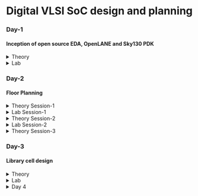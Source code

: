 # Digital VLSI SoC design and planning
### Day-1 
#### Inception of open source EDA, OpenLANE and Sky130 PDK
<details>
<summary> Theory </summary>
<br>
  
![image](https://github.com/user-attachments/assets/58829de8-3a23-4695-aec7-2736b3112cc8)
Introduction to packages

![image](https://github.com/user-attachments/assets/0d23a36e-3ef8-4609-8f6c-995f15e074b9)
Introduction to die's and understanding Macros and Foundry IP's

![image](https://github.com/user-attachments/assets/180f703e-c24e-4cfd-b925-ed29ecf3ed4a)
Understanding how applications run and the flow of how programs convert into machine level language

![image](https://github.com/user-attachments/assets/bf0f0220-2d3d-45aa-970c-49d08b404767)
Purpose and Understanding Register Transfer Level

![image](https://github.com/user-attachments/assets/689553f5-b0df-4aa4-a4f7-cb6d762c7e4c)
Introduction to Opensource tools and understanding PDKs

![image](https://github.com/user-attachments/assets/682cf979-ab92-421d-a1a3-b93ecbe7174b)
Understanding RTL to GDSII design flow

![image](https://github.com/user-attachments/assets/ce337c48-9777-405e-af9b-2e5190d22c7e)
Understanding OpenLANE ASIC Design flow

![image](https://github.com/user-attachments/assets/907a299b-aa70-4942-b783-5786aa1433cf)
Design for testing and what is scan chain

![image](https://github.com/user-attachments/assets/ff5a131e-cf06-4742-8966-f66572ac26c0)
Understanding Antenna rules violation
</details>

<details>
<summary> Lab </summary>
<br>
Linux Commands for Opening OpenLANE

```
cd work/tools/openlane_working_dir/openlane

./flow.tcl -interactive

docker

package require openlane 0.9

prep -design picorv32a

run_synthesis
```
Running Synthesis

![image](https://github.com/user-attachments/assets/9d276fb0-a1ab-4c92-ac85-e2a5c98cc319)

![image](https://github.com/user-attachments/assets/5a8037d3-45ef-4f76-842f-6dbf16277edf)

Number of D Flip Flop = 1613
Total number of cells = 14876

Calculating Flop ratio = no.of d-flipflop/total cells
```
Flop ratio = 1613/14876
Flop ratio = 0.108429
```
%of D Flip Flops in the area = 10.8429 %
</details>


### Day-2
#### Floor Planning
<details>
<summary> Theory Session-1 </summary>

![image](https://github.com/user-attachments/assets/750b33e2-0bd8-4be1-8022-0857c44d4c01)
Understanding Utilization factor and aspect ratio

![image](https://github.com/user-attachments/assets/2c372b15-e183-461c-a271-e0a23a74e633)
Making and using custom blocks or ready foundry IP blocks

![image](https://github.com/user-attachments/assets/7df77654-a011-45a3-9091-ddcc69f54cb8)
Understanding Noise Margin

![image](https://github.com/user-attachments/assets/4b264b5a-39d8-4e2d-8b2d-0239f34973c0)
Concept and Purpose of Decoupling capacitors

![image](https://github.com/user-attachments/assets/a3b4e2b1-c110-446f-8925-139b1f9f4b83)
Concept of Power Planning and it's purpose
Concept of Power mesh

![image](https://github.com/user-attachments/assets/894330ee-cf16-468f-b836-e29df4498b12)
Concept of Pin Placement and lowering resistance with higher width
</details>

<details>
<summary> Lab Session-1 </summary>
Floor Planning
  
```
run_floorplan
```
![image](https://github.com/user-attachments/assets/ff026aa5-2eed-439d-832e-13b3a6dc0219)

![image](https://github.com/user-attachments/assets/4198717a-6594-4f34-8786-64291596f23e)

Checking Design Exchange Format
![image](https://github.com/user-attachments/assets/460107d7-99f2-437b-bea4-79f4460615a8)

Seeing Die area
![image](https://github.com/user-attachments/assets/c7163036-c115-42c7-8084-6503f75d4173)

Steps to Open Magic
```
magic -T /home/vsduser//Desktop/work/tools/openlane_working_dir/pdks/sky130A/libs.tech/magic/sky130A.tech lef read ../../tmp/merged.lef def read picorv32a.floorplan.def &
```

Launching Magic
![image](https://github.com/user-attachments/assets/4d647c9c-c1de-43ca-abd7-2b8d310b08d9)


</details>


<details>
<summary> Theory Session-2 </summary>
  
![image](https://github.com/user-attachments/assets/4cfa018d-9a10-4c1e-83fb-05a3524f86c3)
Understanding Library cells and Cell shapes

![image](https://github.com/user-attachments/assets/60f461f7-f91c-4a06-959b-126bc56a3a06)
Converting netlist to actual advanced floor plan design


</details>

<details>
<summary> Lab Session-2 </summary>

``` 
run_placement
```
![image](https://github.com/user-attachments/assets/0e4de76b-527a-45f0-801b-21a44ac3f1a8)

```
magic -T /home/vsduser/Desktop/work/tools/openlane_working_dir/pdks/sky130A/libs.tech/magic/sky130A.tech lef read ../../tmp/merged.lef def read picorv32a.placement.def &

```
Running Magic
![image](https://github.com/user-attachments/assets/e33600b4-13a6-4ea1-a0c9-47ef40697a07)

![image](https://github.com/user-attachments/assets/91b2752d-9a8a-46b1-9f6e-7f4fbceb3fec)
  
</details>

<details>
<summary> Theory Session-3</summary>
  
![image](https://github.com/user-attachments/assets/7fed6fe6-f8ff-4cfb-aa54-8026eb3ff437)
Understanding Cell design flow and Foundry rules

![image](https://github.com/user-attachments/assets/fa5f3d79-7513-4f1f-89ba-35d961e459a1)
Understanding SPICE Parameters

![image](https://github.com/user-attachments/assets/ae1807d2-7310-44ca-afa6-e6c86b796f9a)
Understanding User defined specifications

![image](https://github.com/user-attachments/assets/a1f01b94-49b2-4971-b973-ed41b9bacfaf)
Understanding cicuit design and layout design

![image](https://github.com/user-attachments/assets/ae78bab2-b992-4efd-9896-d20bdac1eb33)
Understanding Characterization flow

![image](https://github.com/user-attachments/assets/25004281-7f45-4aa3-879e-f8c7adc8d9f8)
Understanding Timing Characterization

![image](https://github.com/user-attachments/assets/f6c7df5f-cb94-4209-9aa2-7ac2b1178224)
Understanding propogation delay

</details>

### Day-3
#### Library cell design

<details>
<summary> Theory </summary>

![image](https://github.com/user-attachments/assets/04af8bbb-cb1e-4632-87e2-50ff73941243)
Understanding SPICE Deck specification

![image](https://github.com/user-attachments/assets/d6c54b19-6f57-403b-ad0a-139c0d505d9b)
Understanding SPICE Deck simulation

![image](https://github.com/user-attachments/assets/4fca8092-b044-4633-9520-da73e072bab7)
Understanding Delay calculation
</details>

<details>
<summary> Lab </summary>

```
git clone https://github.com/nickson-jose/vsdstdcelldesign
```

```
magic -T sky130A.tech sky130_inv.mag &
```

![image](https://github.com/user-attachments/assets/e9cb96fb-ff1e-41d3-8d49-cab2f9754f42)
Cloned Inverter

Extracted the SPICE file

```
extract all
```

```
ext2spice cthresh 0 rthresh 0
```

```
ext2spice
```
![image](https://github.com/user-attachments/assets/7cb6c3bc-1e53-4a0f-be3b-4c6c37f6a890)

![image](https://github.com/user-attachments/assets/1742c6c1-b841-47da-9c3a-7ecd11d2b911)

```
gedit sky130_inv.spice
```

```
ngspice sky130_inv.spice

```

![image](https://github.com/user-attachments/assets/a89e53af-a35a-478b-8d80-47d2c797ed43)
Defining ngspice specification

![image](https://github.com/user-attachments/assets/30251f60-b0ba-47d1-a518-602c8943fc88)

```
plot y vs time a
```

![image](https://github.com/user-attachments/assets/7d1a48c3-13e5-4fd4-b118-7d1b6e9ee6af)


Rise Time = (2.24508-2.182) = 0.06308
Fall Time = (2.20917-2.1511) = 0.05806

![image](https://github.com/user-attachments/assets/b04d2bcc-d054-483a-9d03-f7cb473a0671)
Opening Magic in better graphics

```
cd
```

```
wget http://opencircuitdesign.com/open_pdks/archive/drc_tests.tgz
```

```
tar xfz drc_tests.tgz
```

```
cd drc_tests
```

```
ls -al
```

```
gvim .magicrc
```

```
magic -d XR &
```

![image](https://github.com/user-attachments/assets/11c00987-9ce3-4243-bac6-4cd00ccbd0c4)


</details>

<details>
<Summary> Day 4 </Summary>

```
cd Desktop/work/tools/openlane_working_dir/openlane/vsdstdcelldesign
```

```
magic -T sky130A.tech sky130_inv.mag &
```

In tikicon window
```
help grid
```

```
grid 0.46um 0.34um 0.23um 0.17um
```

![image](https://github.com/user-attachments/assets/16ff1a7c-6424-4fac-98e4-0edf984244bf)


Editing the Config.tcl file
![image](https://github.com/user-attachments/assets/f7bb750b-4a56-4973-bb66-c9ab410cd6aa)


Successfully run synthesis
![image](https://github.com/user-attachments/assets/7937a0e2-d3f5-483e-b784-6489fd0012fe)

Noteing down values
![image](https://github.com/user-attachments/assets/a491f0e7-ff8d-47fe-ab06-e565e180eeba)

![image](https://github.com/user-attachments/assets/a350b25c-a4c2-4bd8-91b5-d69fc06f52ce)

Re running synthesis
![image](https://github.com/user-attachments/assets/e55ded37-a68b-4180-a9ec-2b022223d960)

![image](https://github.com/user-attachments/assets/306cd0c3-3b43-4ee9-b438-1b39c28b378e)

Sucessfully run synthesis and placement
![image](https://github.com/user-attachments/assets/ad924db7-e92f-43d5-be94-633283b918e2)

Opening magic
![image](https://github.com/user-attachments/assets/c2f4399e-a1aa-4119-babe-c8bdb0af6701)



</details>
